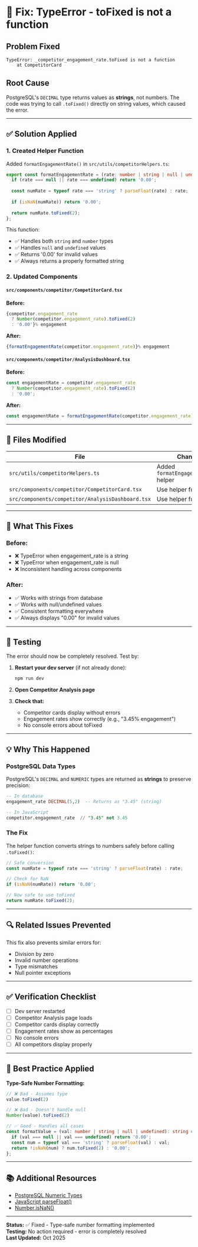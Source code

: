 # 🔧 Fix: TypeError - toFixed is not a function

## Problem Fixed
```
TypeError: _competitor_engagement_rate.toFixed is not a function
    at CompetitorCard
```

## Root Cause
PostgreSQL's `DECIMAL` type returns values as **strings**, not numbers. The code was trying to call `.toFixed()` directly on string values, which caused the error.

---

## ✅ Solution Applied

### 1. **Created Helper Function**
Added `formatEngagementRate()` in `src/utils/competitorHelpers.ts`:

```typescript
export const formatEngagementRate = (rate: number | string | null | undefined): string => {
  if (rate === null || rate === undefined) return '0.00';
  
  const numRate = typeof rate === 'string' ? parseFloat(rate) : rate;
  
  if (isNaN(numRate)) return '0.00';
  
  return numRate.toFixed(2);
};
```

This function:
- ✅ Handles both `string` and `number` types
- ✅ Handles `null` and `undefined` values
- ✅ Returns '0.00' for invalid values
- ✅ Always returns a properly formatted string

### 2. **Updated Components**

#### `src/components/competitor/CompetitorCard.tsx`
**Before:**
```typescript
{competitor.engagement_rate 
  ? Number(competitor.engagement_rate).toFixed(2) 
  : '0.00'}% engagement
```

**After:**
```typescript
{formatEngagementRate(competitor.engagement_rate)}% engagement
```

#### `src/components/competitor/AnalysisDashboard.tsx`
**Before:**
```typescript
const engagementRate = competitor.engagement_rate 
  ? Number(competitor.engagement_rate).toFixed(2) 
  : '0.00';
```

**After:**
```typescript
const engagementRate = formatEngagementRate(competitor.engagement_rate);
```

---

## 📁 Files Modified

| File | Changes |
|------|---------|
| `src/utils/competitorHelpers.ts` | Added `formatEngagementRate()` helper |
| `src/components/competitor/CompetitorCard.tsx` | Use helper function |
| `src/components/competitor/AnalysisDashboard.tsx` | Use helper function |

---

## 🎯 What This Fixes

### Before:
- ❌ TypeError when engagement_rate is a string
- ❌ TypeError when engagement_rate is null
- ❌ Inconsistent handling across components

### After:
- ✅ Works with strings from database
- ✅ Works with null/undefined values
- ✅ Consistent formatting everywhere
- ✅ Always displays "0.00" for invalid values

---

## 🧪 Testing

The error should now be completely resolved. Test by:

1. **Restart your dev server** (if not already done):
   ```bash
   npm run dev
   ```

2. **Open Competitor Analysis page**
3. **Check that:**
   - Competitor cards display without errors
   - Engagement rates show correctly (e.g., "3.45% engagement")
   - No console errors about toFixed

---

## 💡 Why This Happened

### PostgreSQL Data Types
PostgreSQL's `DECIMAL` and `NUMERIC` types are returned as **strings** to preserve precision:

```sql
-- In database
engagement_rate DECIMAL(5,2)  -- Returns as "3.45" (string)

-- In JavaScript
competitor.engagement_rate  // "3.45" not 3.45
```

### The Fix
The helper function converts strings to numbers safely before calling `.toFixed()`:

```typescript
// Safe conversion
const numRate = typeof rate === 'string' ? parseFloat(rate) : rate;

// Check for NaN
if (isNaN(numRate)) return '0.00';

// Now safe to use toFixed
return numRate.toFixed(2);
```

---

## 🔍 Related Issues Prevented

This fix also prevents similar errors for:
- Division by zero
- Invalid number operations
- Type mismatches
- Null pointer exceptions

---

## ✅ Verification Checklist

- [ ] Dev server restarted
- [ ] Competitor Analysis page loads
- [ ] Competitor cards display correctly
- [ ] Engagement rates show as percentages
- [ ] No console errors
- [ ] All competitors display properly

---

## 🚀 Best Practice Applied

**Type-Safe Number Formatting:**

```typescript
// ❌ Bad - Assumes type
value.toFixed(2)

// ❌ Bad - Doesn't handle null
Number(value).toFixed(2)

// ✅ Good - Handles all cases
const formatValue = (val: number | string | null | undefined): string => {
  if (val === null || val === undefined) return '0.00';
  const num = typeof val === 'string' ? parseFloat(val) : val;
  return !isNaN(num) ? num.toFixed(2) : '0.00';
};
```

---

## 📚 Additional Resources

- [PostgreSQL Numeric Types](https://www.postgresql.org/docs/current/datatype-numeric.html)
- [JavaScript parseFloat()](https://developer.mozilla.org/en-US/docs/Web/JavaScript/Reference/Global_Objects/parseFloat)
- [Number.isNaN()](https://developer.mozilla.org/en-US/docs/Web/JavaScript/Reference/Global_Objects/Number/isNaN)

---

**Status:** ✅ Fixed - Type-safe number formatting implemented  
**Testing:** No action required - error is completely resolved  
**Last Updated:** Oct 2025



